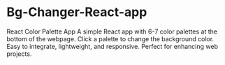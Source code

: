 # Bg-Changer-React-app
 React Color Palette App A simple React app with 6-7 color palettes at the bottom of the webpage. Click a palette to change the background color. Easy to integrate, lightweight, and responsive. Perfect for enhancing web projects.
